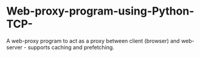 # Web-proxy-program-using-Python-TCP-
A web-proxy program to act as a proxy between client (browser) and web-server - supports caching and prefetching.
